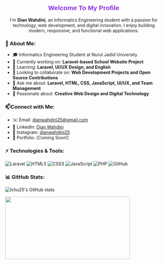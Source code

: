 <div align="center">

## <span style="font-family: 'Poppins', sans-serif; color: #8A2BE2;">Welcome To My Profile</span>

I'm **Dian Wahdini**, an Informatics Engineering student with a passion for technology, web development, and digital innovation. I enjoy building modern, responsive, and functional web applications. 

</div>

### 🚀 About Me:
- 🎓 Informatics Engineering Student at Nurul Jadid University
- 🔭 Currently working on: **Laravel-based School Website Project**
- 🌱 Learning: **Laravel, UI/UX Design, and English**
- 👯 Looking to collaborate on: **Web Development Projects and Open Source Contributions**
- 💬 Ask me about: **Laravel, HTML, CSS, JavaScript, UI/UX, and Team Management**
- 🎨 Passionate about: **Creative Web Design and Digital Technology**

### 📫Connect with Me:
- ✉️ Email: [dianwahdini25@gmail.com](mailto:dianwahdini25@gmail.com)
- 💼 LinkedIn: [Dian Wahdini](http://www.linkedin.com/in/dianwahdini25)
- 📸 Instagram: [dianwahdini25](https://www.instagram.com/dianwahdini25?igsh=eGhha3lmaXhqbzE=)
- 🔗 Portfolio: [Coming Soon!]

### ⚡ Technologies & Tools:
![Laravel](https://img.shields.io/badge/Laravel-FF2D20?style=for-the-badge&logo=laravel&logoColor=white)
![HTML5](https://img.shields.io/badge/HTML5-E34F26?style=for-the-badge&logo=html5&logoColor=white)
![CSS3](https://img.shields.io/badge/CSS3-1572B6?style=for-the-badge&logo=css3&logoColor=white)
![JavaScript](https://img.shields.io/badge/JavaScript-F7DF1E?style=for-the-badge&logo=javascript&logoColor=black)
![PHP](https://img.shields.io/badge/PHP-777BB4?style=for-the-badge&logo=php&logoColor=white)
![GitHub](https://img.shields.io/badge/GitHub-181717?style=for-the-badge&logo=github&logoColor=white)

### 📊 GitHub Stats:
![Ichu25's GitHub stats](https://github-readme-stats.vercel.app/api?username=Ichu25&show_icons=true&theme=tokyonight)

<img src="https://media.giphy.com/media/VbnUQpnihPSIgIXuZv/giphy.gif" width="400" height="200">

